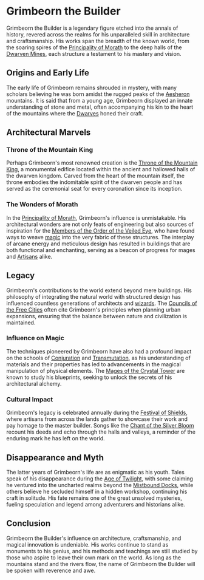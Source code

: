 # Grimbeorn the Builder

Grimbeorn the Builder is a legendary figure etched into the annals of history, revered across the realms for his unparalleled skill in architecture and craftsmanship. His works span the breadth of the known world, from the soaring spires of the [Principality of Morath](Principality%20of%20Morath.md) to the deep halls of the [Dwarven Mines](Dwarven%20Mines.md), each structure a testament to his mastery and vision.

## Origins and Early Life

The early life of Grimbeorn remains shrouded in mystery, with many scholars believing he was born amidst the rugged peaks of the [Aesheron](Aesheron.md) mountains. It is said that from a young age, Grimbeorn displayed an innate understanding of stone and metal, often accompanying his kin to the heart of the mountains where the [Dwarves](Dwarves.md) honed their craft.

## Architectural Marvels

### Throne of the Mountain King

Perhaps Grimbeorn's most renowned creation is the [Throne of the Mountain King](Throne%20of%20the%20Mountain%20King.md), a monumental edifice located within the ancient and hallowed halls of the dwarven kingdom. Carved from the heart of the mountain itself, the throne embodies the indomitable spirit of the dwarven people and has served as the ceremonial seat for every coronation since its inception.

### The Wonders of Morath

In the [Principality of Morath](Principality%20of%20Morath.md), Grimbeorn's influence is unmistakable. His architectural wonders are not only feats of engineering but also sources of inspiration for the [Members of the Order of the Veiled Eye](Members%20of%20the%20Order%20of%20the%20Veiled%20Eye.md), who have found ways to weave [magic](magic.md) into the very fabric of these structures. The interplay of arcane energy and meticulous design has resulted in buildings that are both functional and enchanting, serving as a beacon of progress for mages and [Artisans](Artisans.md) alike.

## Legacy

Grimbeorn's contributions to the world extend beyond mere buildings. His philosophy of integrating the natural world with structured design has influenced countless generations of architects and [wizards](Wizardry.md). The [Councils of the Free Cities](Councils%20of%20the%20Free%20Cities.md) often cite Grimbeorn's principles when planning urban expansions, ensuring that the balance between nature and civilization is maintained.

### Influence on Magic

The techniques pioneered by Grimbeorn have also had a profound impact on the schools of [Conjuration](Conjuration.md) and [Transmutation](Transmutation.md), as his understanding of materials and their properties has led to advancements in the magical manipulation of physical elements. The [Mages of the Crystal Tower](Mages%20of%20the%20Crystal%20Tower.md) are known to study his blueprints, seeking to unlock the secrets of his architectural alchemy.

### Cultural Impact

Grimbeorn's legacy is celebrated annually during the [Festival of Shields](Festival%20of%20Shields.md), where artisans from across the lands gather to showcase their work and pay homage to the master builder. Songs like the [Chant of the Silver Bloom](Chant%20of%20the%20Silver%20Bloom.md) recount his deeds and echo through the halls and valleys, a reminder of the enduring mark he has left on the world.

## Disappearance and Myth

The latter years of Grimbeorn's life are as enigmatic as his youth. Tales speak of his disappearance during the [Age of Twilight](Age%20of%20Twilight.md), with some claiming he ventured into the uncharted realms beyond the [Mistbound Docks](Mistbound%20Docks.md), while others believe he secluded himself in a hidden workshop, continuing his craft in solitude. His fate remains one of the great unsolved mysteries, fueling speculation and legend among adventurers and historians alike.

## Conclusion

Grimbeorn the Builder's influence on architecture, craftsmanship, and magical innovation is undeniable. His works continue to stand as monuments to his genius, and his methods and teachings are still studied by those who aspire to leave their own mark on the world. As long as the mountains stand and the rivers flow, the name of Grimbeorn the Builder will be spoken with reverence and awe.